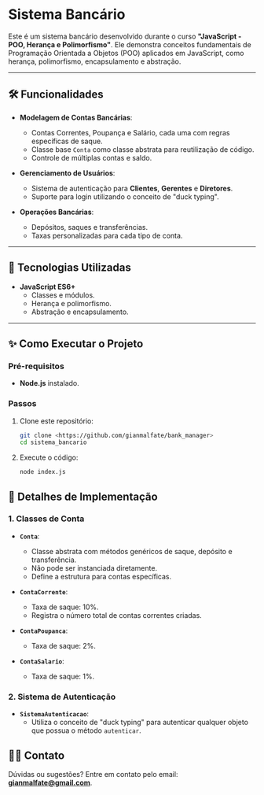 # Sistema Bancário

Este é um sistema bancário desenvolvido durante o curso **"JavaScript - POO, Herança e Polimorfismo"**. Ele demonstra conceitos fundamentais de Programação Orientada a Objetos (POO) aplicados em JavaScript, como herança, polimorfismo, encapsulamento e abstração.

---

## 🛠️ Funcionalidades

- **Modelagem de Contas Bancárias**:
  - Contas Correntes, Poupança e Salário, cada uma com regras específicas de saque.
  - Classe base `Conta` como classe abstrata para reutilização de código.
  - Controle de múltiplas contas e saldo.

- **Gerenciamento de Usuários**:
  - Sistema de autenticação para **Clientes**, **Gerentes** e **Diretores**.
  - Suporte para login utilizando o conceito de "duck typing".

- **Operações Bancárias**:
  - Depósitos, saques e transferências.
  - Taxas personalizadas para cada tipo de conta.

---

## 🚀 Tecnologias Utilizadas

- **JavaScript ES6+**
  - Classes e módulos.
  - Herança e polimorfismo.
  - Abstração e encapsulamento.

---

## ✨ Como Executar o Projeto

### Pré-requisitos

- **Node.js** instalado.

### Passos

1. Clone este repositório:
   ```bash
   git clone <https://github.com/gianmalfate/bank_manager>
   cd sistema_bancario
2. Execute o código:
	```bash
	node index.js

## 🔑 Detalhes de Implementação

### 1. Classes de Conta

-   **`Conta`**:
    
    -   Classe abstrata com métodos genéricos de saque, depósito e transferência.
    -   Não pode ser instanciada diretamente.
    -   Define a estrutura para contas específicas.
-   **`ContaCorrente`**:
    
    -   Taxa de saque: 10%.
    -   Registra o número total de contas correntes criadas.
-   **`ContaPoupanca`**:
    
    -   Taxa de saque: 2%.
-   **`ContaSalario`**:
    
    -   Taxa de saque: 1%.

### 2. Sistema de Autenticação

-   **`SistemaAutenticacao`**:
    -   Utiliza o conceito de "duck typing" para autenticar qualquer objeto que possua o método `autenticar`.
    
## 🧑‍💻 Contato

Dúvidas ou sugestões? Entre em contato pelo email: **gianmalfate@gmail.com**.
